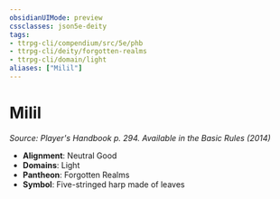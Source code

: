 ```yaml
---
obsidianUIMode: preview
cssclasses: json5e-deity
tags:
- ttrpg-cli/compendium/src/5e/phb
- ttrpg-cli/deity/forgotten-realms
- ttrpg-cli/domain/light
aliases: ["Milil"]
---
```

# Milil
*Source: Player's Handbook p. 294. Available in the Basic Rules (2014)* 

- **Alignment**: Neutral Good
- **Domains**: Light
- **Pantheon**: Forgotten Realms
- **Symbol**: Five-stringed harp made of leaves